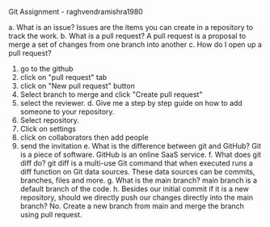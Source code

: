 Git Assignment - raghvendramishra1980

a. What is an issue?
    Issues are the items you can create in a repository to track the work.
b. What is a pull request?
    A pull request is a proposal to merge a set of changes from one branch into another
c. How do I open up a pull request?
   1. go to the github
   2. click on "pull request" tab
   3. click on "New pull request" button
   4. Select branch to merge and click "Create pull request"
   5. select the reviewer.
d. Give me a step by step guide on how to add someone to your repository.
   1. Select repository.
   2. Click on settings
   3. click on collaborators then add people
   4. send the invitation
e. What is the difference between git and GitHub?
    Git is a piece of software. GitHub is an online SaaS service.
f. What does git diff do?
    git diff is a multi-use Git command that when executed runs a diff function on Git data sources. These data sources can be commits, branches, files and more.
g. What is the main branch?
    main branch is a default branch of the code.
h. Besides our initial commit if it is a new repository, should we directly push our changes directly into the main branch?
   No. Create a new branch from main and merge the branch using pull request.
